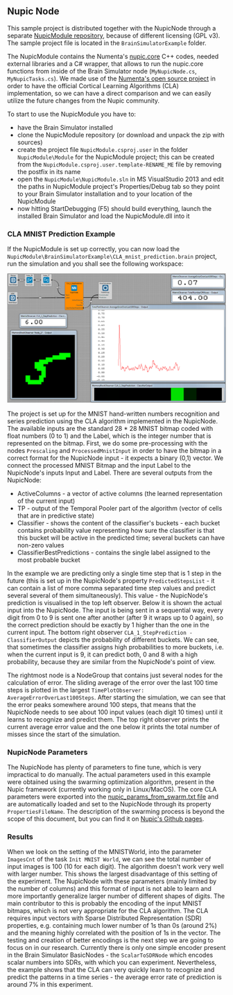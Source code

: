 ## Nupic Node

This sample project is distributed together with the NupicNode through a separate [NupicModule repository](https://github.com/KeenSoftwareHouse/NupicModule), because of different licensing (GPL v3). The sample project file is located in the `BrainSimulatorExample` folder.

The NupicModule contains the Numenta's [nupic.core](https://github.com/numenta/nupic.core) C++ codes, needed external libraries and a C# wrapper, that allows to run the nupic.core functions from inside of the Brain Simulator node (`MyNupicNode.cs`, `MyNupicTasks.cs`). We made use of the [Numenta's open source project](https://github.com/numenta) in order to have the official Cortical Learning Algorithms (CLA) implementation, so we can have a direct comparison and we can easily utilize the future changes from the Nupic community.

To start to use the NupicModule you have to:

 * have the Brain Simulator installed
 * clone the NupicModule repository (or download and unpack the zip with sources)
 * create the project file `NupicModule.csproj.user` in the folder `NupicModule\Module` for the NupicModule project; this can be created from the `NupicModule.csproj.user.template-RENAME_ME` file by removing the postfix in its name
 * open the `NupicModule\NupicModule.sln` in MS VisualStudio 2013 and edit the paths in NupicModule project's Properties/Debug tab so they point to your Brain Simulator installation and to your location of the NupicModule
 * now hitting StartDebugging (F5) should build everything, launch the installed Brain Simulator and load the NupicModule.dll into it

### CLA MNIST Prediction Example

If the NupicModule is set up correctly, you can now load the `NupicModule\BrainSimulatorExample\CLA_mnist_prediction.brain` project, run the simulation and you shall see the following workspace:
 
![](../img/nupicNode.PNG)

The project is set up for the MNIST hand-written numbers recognition and series prediction using the CLA algorithm  implemented in the NupicNode. The available inputs are the standard 28 * 28 MNIST bitmap coded with float numbers (0 to 1) and the Label, which is the integer number that is represented on the bitmap. First, we do some pre-processing with the nodes `Prescaling` and `ProcessedMnistInput` in order to have the bitmap in a correct format for the NupicNode input - it expects a binary (0,1) vector. We connect the processed MNIST Bitmap and the input Label to the NupicNode's inputs Input and Label. There are several outputs from the NupicNode:

 * ActiveColumns - a vector of active columns (the learned representation of the current input)
 * TP - output of the Temporal Pooler part of the algorithm (vector of cells that are in predictive state)
 * Classifier - shows the content of the classifier's buckets - each bucket contains probability value representing how sure the classifier is that this bucket will be active in the predicted time; several buckets can have non-zero values
 * ClassifierBestPredictions - contains the single label assigned to the most probable bucket

In the example we are predicting only a single time step that is 1 step in the future (this is set up in the NupicNode's property `PredictedStepsList` - it can contain a list of more comma separated time step values and predict several several of them simultaneously). This value - the NupicNode's prediction is visualised in the top left observer. Below it is shown the actual input into the NupicNode. The input is being sent in a sequential way, every digit from 0 to 9 is sent one after another (after 9 it wraps up to 0 again), so the correct prediction should be exactly by 1 higher than the one in the current input. The bottom right observer `CLA_1_StepPrediction - ClassifierOutput` depicts the probability of different buckets. We can see, that sometimes the classifier assigns high probabilities to more buckets, i.e. when the current input is 9, it can predict both, 0 and 8 with a high probability, because they are similar from the NupicNode's point of view.
 
The rightmost node is a NodeGroup that contains just several nodes for the calculation of error. The sliding average of the error over the last 100 time steps is plotted in the largest `TimePlotObserver: AverageErrorOverLast100Steps`. After starting the simulation, we can see that the error peaks somewhere around 100 steps, that means that the NupicNode needs to see about 100 input values (each digit 10 times) until it learns to recognize and predict them. The top right observer prints the current average error value and the one below it prints the total number of misses since the start of the simulation.

### NupicNode Parameters

The NupicNode has plenty of parameters to fine tune, which is very impractical to do manually. The actual parameters used in this example were obtained using the swarming optimization algorithm, present in the Nupic framework (currently working only in Linux/MacOS). The core CLA parameters were exported into the [nupic_params_from_swarm.txt file](https://github.com/KeenSoftwareHouse/NupicModule/blob/master/BrainSimulatorExample/nupic_params_from_swarm.txt) and are automatically loaded and set to the NupicNode through its property `PropertiesFileName`. The description of the swarming process is beyond the scope of this document, but you can find it on [Nupic's Github pages](https://github.com/numenta/nupic/wiki/Running-Swarms).

### Results

When we look on the setting of the MNISTWorld, into the parameter `ImagesCnt` of the task `Init MNIST World`, we can see the total number of input images is 100 (10 for each digit). The algorithm doesn't work very well with larger number. This shows the largest disadvantage of this setting of the experiment. The NupicNode with these parameters (mainly limited by the number of columns) and this format of input is not able to learn and more importantly generalize larger number of different shapes of digits. The main contributor to this is probably the encoding of the input MNIST bitmaps, which is not very appropriate for the CLA algorithm. The CLA requires input vectors with Sparse Distributed Representation (SDR) properties, e.g. containing much lower number of 1s than 0s (around 2%) and the meaning highly correlated with the position of 1s in the vector. The testing and creation of better encodings is the next step we are going to focus on in our research. Currently there is only one simple encoder present in the Brain Simulator BasicNodes - the `ScalarToSDRNode` which encodes scalar numbers into SDRs, with which you can experiment. Nevertheless, the example shows that the CLA can very quickly learn to recognize and predict the patterns in a time series - the average error rate of prediction is around 7% in this experiment.

